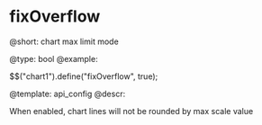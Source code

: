 fixOverflow
=============


@short: chart max limit mode
	

@type: bool
@example:

$$("chart1").define("fixOverflow", true);

@template:	api_config
@descr:


When enabled, chart lines will not be rounded by max scale value